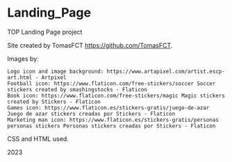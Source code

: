 # Landing_Page
TOP Landing Page project

Site created by TomasFCT https://github.com/TomasFCT.

Images by: 

    Logo icon and image background: https://www.artapixel.com/artist.escp-art.html - Artpixel
    Football icon: https://www.flaticon.com/free-stickers/soccer Soccer stickers created by smashingstocks - Flaticon
    Book icon: https://www.flaticon.com/free-stickers/magic Magic stickers created by Stickers - Flaticon
    Games icon: https://www.flaticon.es/stickers-gratis/juego-de-azar Juego de azar stickers creadas por Stickers - Flaticon 
    Marketing man icon: https://www.flaticon.es/stickers-gratis/personas personas stickers Personas stickers creadas por Stickers - Flaticon


CSS and HTML used.

2023